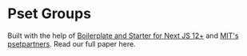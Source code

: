 # Pset Groups

Built with the help of [Boilerplate and Starter for Next JS 12+](https://github.com/ixartz/Next-js-Boilerplate) and [MIT's psetpartners](https://github.com/AndrewVSutherland/psetpartners). Read our full paper here.
